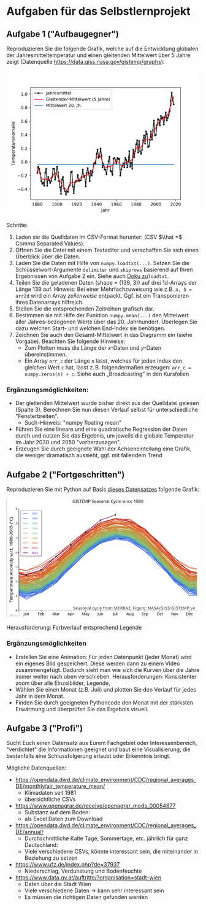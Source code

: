 
# Aufgaben für das Selbstlernprojekt

## Aufgabe 1 ("Aufbaugegner")

Reproduzieren Sie die folgende Grafik, welche auf die Entwicklung globalen der Jahresmitteltemperatur und einen gleitenden Mittelwert über 5 Jahre zeigt (Datenquelle <https://data.giss.nasa.gov/gistemp/graphs>):

![aufgabe1.png](img/aufgabe1.png)

Schritte:

1. Laden sie die Quelldaten im CSV-Format herunter: (CSV $\\hat =$ Comma Separated Values).
2. Öffnen Sie die Datei mit einem Texteditor und verschaffen Sie sich einen Überblick über die Daten.
3. Laden Sie die Daten mit Hilfe von `numpy.loadtxt(...)`. Setzen Sie die Schlüsselwort-Argumente `delimiter` und `skiprows` basierend auf Ihren Ergebnissen von Aufgabe 2 ein. Siehe auch [Doku zu](https://docs.scipy.org/doc/numpy/reference/generated/numpy.loadtxt.html)`loadtxt`.
4. Teilen Sie die geladenen Daten (shape = (139, 3)) auf drei 1d-Arrays der Länge 139 auf. Hinweis: Bei einer Mehrfachzuweisung wie z.B. `a, b = arr2d` wird ein Array *zeilenweise* entpackt. Ggf. ist ein Transponieren ihres Datenarrays hilfreich.
5. Stellen Sie die entsprechenden Zeitreihen grafisch dar.
6. Bestimmen sie mit Hilfe der Funktion `numpy.mean(...)` den Mittelwert aller Jahres-bezogenen Werte über das 20. Jahrhundert. Überlegen Sie dazu welchen Start- und welchen End-Index sie benötigen.
7. Zeichnen Sie auch den Gesamt-Mittelwert in das Diagramm ein (siehe Vorgabe). Beachten Sie folgende Hinweise:
   - Zum Plotten muss die Länge der $x$-Daten und $y$-Daten übereinstimmen.
   - Ein Array `arr_c` der Länge `n` lässt, welches für jeden Index den gleichen Wert `c` hat, lässt z. B. folgendermaßen erzeugen: `arr_c = numpy.zeros(n) + c`. Siehe auch „Broadcasting" in den Kursfolien

### Ergänzungsmöglichkeiten:

- Der gleitenden Mittelwert wurde bisher direkt aus der Quelldatei gelesen (Spalte 3). Berechnen Sie nun diesen Verlauf selbst für unterschiedliche "Fensterbreiten". 
  - Such-Hinweis: "numpy floating mean"
- Führen Sie eine lineare und eine quadratische Regression der Daten durch und nutzen Sie das Ergebnis, um jeweils die globale Temperatur im Jahr 2030 und 2050 "vorherzusagen".
- Erzeugen Sie durch geeignete Wahl der Achseneinteilung eine Grafik, die weniger dramatisch aussieht, ggf. mit fallendem Trend

## Aufgabe 2 ("Fortgeschritten")

Reproduzieren Sie mit Python auf Basis [dieses Datensatzes](https://data.giss.nasa.gov/gistemp/graphs/graph_data/GISTEMP_Seasonal_Cycle_since_1880/graph.csv) folgende Grafik:

![aufgabe2.png](img/aufgabe2.png)

Herausforderung: Farbverlauf entsprechend Legende

### Ergänzungsmöglichkeiten

- Erstellen Sie eine Animation: Für jeden Datenpunkt (jeder Monat) wird ein eigenes Bild gespeichert. Diese werden dann zu einem Video zusammengefügt. Dadurch sieht man wie sich die Kurven über die Jahre immer weiter nach oben verschieben. Herausforderungen: Konsistenter zoom über alle Einzelbilder, Legende,
- Wählen Sie einen Monat (z.B. Juli) und plotten Sie den Verlauf für jedes Jahr in dem Monat.
- Finden Sie durch geeigneten Pythoncode den Monat mit der stärksten Erwärmung und überprüfen Sie das Ergebnis visuell.

## Aufgabe 3 ("Profi")

Sucht Euch einen Datensatz aus Eurem Fachgebiet oder Interessenbereich, "verdichtet" die Informationen geeignet und baut eine Visualisierung, die bestenfalls eine Schlussfolgerung erlaubt oder Erkenntnis bringt.

Mögliche Datenquellen:

- https://opendata.dwd.de/climate_environment/CDC/regional_averages_DE/monthly/air_temperature_mean/ 
  - Klimadaten seit 1981
  - übersichtliche CSVs
- https://www.openagrar.de/receive/openagrar_mods_00054877 
  - Substanz auf dem Boden:
  - als Excel Daten zum Download
- https://opendata.dwd.de/climate_environment/CDC/regional_averages_DE/annual/ 
  - Durchschnittliche Kalte Tage, Sommertage, etc. jährlich für ganz Deutschland:
  - Viele verschiedene CSVs, könnte interessant sein, die miteinander in Beziehung zu setzen
- https://www.ufz.de/index.php?de=37937 
  - Niederschlag, Verdunstung und Bodenfeuchte
- https://www.data.gv.at/auftritte/?organisation=stadt-wien 
  - Daten über die Stadt Wien
  - Viele verschiedene Daten → kann sehr interessant sein
  - Es müssen die richtigen Daten gefunden werden

